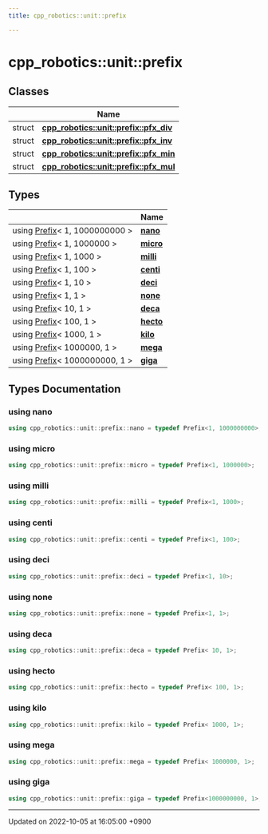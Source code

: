 ```yaml
---
title: cpp_robotics::unit::prefix

---
```


# cpp_robotics::unit::prefix



## Classes

|                | Name           |
| -------------- | -------------- |
| struct | **[cpp_robotics::unit::prefix::pfx_div](/cpp_robotics/doxybook/Classes/structcpp__robotics_1_1unit_1_1prefix_1_1pfx__div/)**  |
| struct | **[cpp_robotics::unit::prefix::pfx_inv](/cpp_robotics/doxybook/Classes/structcpp__robotics_1_1unit_1_1prefix_1_1pfx__inv/)**  |
| struct | **[cpp_robotics::unit::prefix::pfx_min](/cpp_robotics/doxybook/Classes/structcpp__robotics_1_1unit_1_1prefix_1_1pfx__min/)**  |
| struct | **[cpp_robotics::unit::prefix::pfx_mul](/cpp_robotics/doxybook/Classes/structcpp__robotics_1_1unit_1_1prefix_1_1pfx__mul/)**  |

## Types

|                | Name           |
| -------------- | -------------- |
| using [Prefix](/cpp_robotics/doxybook/Classes/structcpp__robotics_1_1unit_1_1Prefix/)< 1, 1000000000 > | **[nano](/cpp_robotics/doxybook/Namespaces/namespacecpp__robotics_1_1unit_1_1prefix/#using-nano)**  |
| using [Prefix](/cpp_robotics/doxybook/Classes/structcpp__robotics_1_1unit_1_1Prefix/)< 1, 1000000 > | **[micro](/cpp_robotics/doxybook/Namespaces/namespacecpp__robotics_1_1unit_1_1prefix/#using-micro)**  |
| using [Prefix](/cpp_robotics/doxybook/Classes/structcpp__robotics_1_1unit_1_1Prefix/)< 1, 1000 > | **[milli](/cpp_robotics/doxybook/Namespaces/namespacecpp__robotics_1_1unit_1_1prefix/#using-milli)**  |
| using [Prefix](/cpp_robotics/doxybook/Classes/structcpp__robotics_1_1unit_1_1Prefix/)< 1, 100 > | **[centi](/cpp_robotics/doxybook/Namespaces/namespacecpp__robotics_1_1unit_1_1prefix/#using-centi)**  |
| using [Prefix](/cpp_robotics/doxybook/Classes/structcpp__robotics_1_1unit_1_1Prefix/)< 1, 10 > | **[deci](/cpp_robotics/doxybook/Namespaces/namespacecpp__robotics_1_1unit_1_1prefix/#using-deci)**  |
| using [Prefix](/cpp_robotics/doxybook/Classes/structcpp__robotics_1_1unit_1_1Prefix/)< 1, 1 > | **[none](/cpp_robotics/doxybook/Namespaces/namespacecpp__robotics_1_1unit_1_1prefix/#using-none)**  |
| using [Prefix](/cpp_robotics/doxybook/Classes/structcpp__robotics_1_1unit_1_1Prefix/)< 10, 1 > | **[deca](/cpp_robotics/doxybook/Namespaces/namespacecpp__robotics_1_1unit_1_1prefix/#using-deca)**  |
| using [Prefix](/cpp_robotics/doxybook/Classes/structcpp__robotics_1_1unit_1_1Prefix/)< 100, 1 > | **[hecto](/cpp_robotics/doxybook/Namespaces/namespacecpp__robotics_1_1unit_1_1prefix/#using-hecto)**  |
| using [Prefix](/cpp_robotics/doxybook/Classes/structcpp__robotics_1_1unit_1_1Prefix/)< 1000, 1 > | **[kilo](/cpp_robotics/doxybook/Namespaces/namespacecpp__robotics_1_1unit_1_1prefix/#using-kilo)**  |
| using [Prefix](/cpp_robotics/doxybook/Classes/structcpp__robotics_1_1unit_1_1Prefix/)< 1000000, 1 > | **[mega](/cpp_robotics/doxybook/Namespaces/namespacecpp__robotics_1_1unit_1_1prefix/#using-mega)**  |
| using [Prefix](/cpp_robotics/doxybook/Classes/structcpp__robotics_1_1unit_1_1Prefix/)< 1000000000, 1 > | **[giga](/cpp_robotics/doxybook/Namespaces/namespacecpp__robotics_1_1unit_1_1prefix/#using-giga)**  |

## Types Documentation

### using nano

```cpp
using cpp_robotics::unit::prefix::nano = typedef Prefix<1, 1000000000>;
```


### using micro

```cpp
using cpp_robotics::unit::prefix::micro = typedef Prefix<1, 1000000>;
```


### using milli

```cpp
using cpp_robotics::unit::prefix::milli = typedef Prefix<1, 1000>;
```


### using centi

```cpp
using cpp_robotics::unit::prefix::centi = typedef Prefix<1, 100>;
```


### using deci

```cpp
using cpp_robotics::unit::prefix::deci = typedef Prefix<1, 10>;
```


### using none

```cpp
using cpp_robotics::unit::prefix::none = typedef Prefix<1, 1>;
```


### using deca

```cpp
using cpp_robotics::unit::prefix::deca = typedef Prefix< 10, 1>;
```


### using hecto

```cpp
using cpp_robotics::unit::prefix::hecto = typedef Prefix< 100, 1>;
```


### using kilo

```cpp
using cpp_robotics::unit::prefix::kilo = typedef Prefix< 1000, 1>;
```


### using mega

```cpp
using cpp_robotics::unit::prefix::mega = typedef Prefix< 1000000, 1>;
```


### using giga

```cpp
using cpp_robotics::unit::prefix::giga = typedef Prefix<1000000000, 1>;
```







-------------------------------

Updated on 2022-10-05 at 16:05:00 +0900